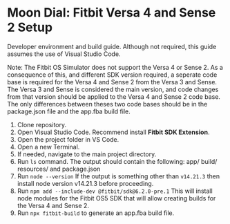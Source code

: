 # Moon Dial: Fitbit Versa 4 and Sense 2 Setup

Developer environment and build guide. Although not required, this guide assumes the use of Visual Studio Code. 

Note: The Fitbit OS Simulator does not support the Versa 4 or Sense 2. As a consequence of this, and different SDK version required, a seperate code base is required for the Versa 4 and Sense 2 from the Versa 3 and Sense. The Versa 3 and Sense is considered the main version, and code changes from that version should be applied to the Versa 4 and Sense 2 code base. The only differences between theses two code bases should be in the package.json file and the app.fba build file. 

1. Clone repository. 
2. Open Visual Studio Code. Recommend install **Fitbit SDK Extension**. 
3. Open the project folder in VS Code. 
4. Open a new Terminal.
5. If needed, navigate to the main project directory. 
6. Run `ls` command. The output should contain the following: app/ build/ resources/ and package.json
7. Run `node --version` If the output is something other than `v14.21.3` then install node version v14.21.3 before proceeding. 
8. Run `npm add --include-dev @fitbit/sdk@6.2.0-pre.1` This will install node modules for the Fitbit OS5 SDK that will allow creating builds for the Versa 4 and Sense 2. 
9. Run `npx fitbit-build` to generate an app.fba build file. 
